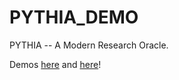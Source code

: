 # PYTHIA_DEMO
PYTHIA -- A Modern Research Oracle.

Demos [here](https://youtu.be/F-nd4piORpo?si=ydXg8UJWaMRSHhVU) and [here](https://youtu.be/TR_Aldde5Ls?si=tqJ2pcri2anX0S5S)!
